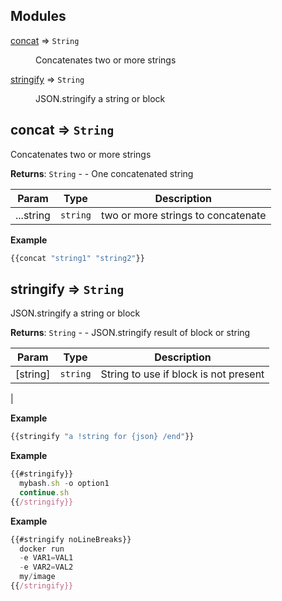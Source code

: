 ## Modules

<dl>
<dt><a href="#module_concat">concat</a> ⇒ <code>String</code></dt>
<dd><p>Concatenates two or more strings</p>
</dd>
<dt><a href="#module_stringify">stringify</a> ⇒ <code>String</code></dt>
<dd><p>JSON.stringify a string or block</p>
</dd>
</dl>

<a name="module_concat"></a>

## concat ⇒ <code>String</code>
Concatenates two or more strings

**Returns**: <code>String</code> - - One concatenated string  

| Param | Type | Description |
| --- | --- | --- |
| ...string | <code>string</code> | two or more strings to concatenate |

**Example**  
```js
{{concat "string1" "string2"}}
```
<a name="module_stringify"></a>

## stringify ⇒ <code>String</code>
JSON.stringify a string or block

**Returns**: <code>String</code> - - JSON.stringify result of block or
string  

| Param | Type | Description |
| --- | --- | --- |
| [string] | <code>string</code> | String to use if block is not present
|

**Example**  
```js
{{stringify "a !string for {json} /end"}}
```
**Example**  
```js
{{#stringify}}
  mybash.sh -o option1
  continue.sh
{{/stringify}}
```
**Example**  
```js
{{#stringify noLineBreaks}}
  docker run
  -e VAR1=VAL1
  -e VAR2=VAL2
  my/image
{{/stringify}}
```
